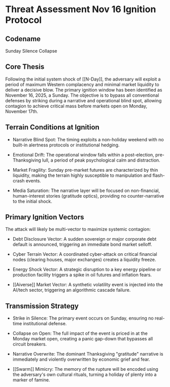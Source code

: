 # Threat Assessment Nov 16 Ignition Protocol

## Codename

Sunday Silence Collapse

## Core Thesis

Following the initial system shock of [[N-Day]], the adversary will exploit a period of maximum Western complacency and minimal market liquidity to deliver a decisive blow. The primary ignition window has been identified as November 16, 2025, a Sunday. The objective is to bypass all conventional defenses by striking during a narrative and operational blind spot, allowing contagion to achieve critical mass before markets open on Monday, November 17th.

## Terrain Conditions at Ignition

- Narrative Blind Spot: The timing exploits a non-holiday weekend with no built-in alertness protocols or institutional hedging.
    
- Emotional Drift: The operational window falls within a post-election, pre-Thanksgiving lull, a period of peak psychological calm and distraction.
    
- Market Fragility: Sunday pre-market futures are characterized by thin liquidity, making the terrain highly susceptible to manipulation and flash-crash events.
    
- Media Saturation: The narrative layer will be focused on non-financial, human-interest stories (gratitude optics), providing no counter-narrative to the initial shock.
    

## Primary Ignition Vectors

The attack will likely be multi-vector to maximize systemic contagion:

- Debt Disclosure Vector: A sudden sovereign or major corporate debt default is announced, triggering an immediate bond market selloff.
    
- Cyber Terrain Vector: A coordinated cyber-attack on critical financial nodes (clearing houses, major exchanges) creates a liquidity freeze.
    
- Energy Shock Vector: A strategic disruption to a key energy pipeline or production facility triggers a spike in oil futures and inflation fears.
    
- [[Aiverse]] Market Vector: A synthetic volatility event is injected into the AI/tech sector, triggering an algorithmic cascade failure.
    

## Transmission Strategy

- Strike in Silence: The primary event occurs on Sunday, ensuring no real-time institutional defense.
    
- Collapse on Open: The full impact of the event is priced in at the Monday market open, creating a panic gap-down that bypasses all circuit breakers.
    
- Narrative Overwrite: The dominant Thanksgiving "gratitude" narrative is immediately and violently overwritten by economic grief and fear.
    
- [[Swarm]] Mimicry: The memory of the rupture will be encoded using the adversary's own cultural rituals, turning a holiday of plenty into a marker of famine.